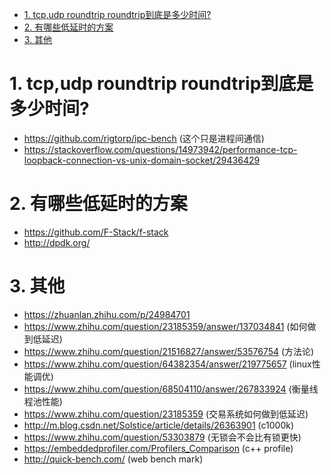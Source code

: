 

<!-- TOC -->

- [1. tcp,udp roundtrip roundtrip到底是多少时间?](#1-tcpudp-roundtrip-roundtrip到底是多少时间)
- [2. 有哪些低延时的方案](#2-有哪些低延时的方案)
- [3. 其他](#3-其他)

<!-- /TOC -->

# 1. tcp,udp roundtrip roundtrip到底是多少时间?

* https://github.com/rigtorp/ipc-bench (这个只是进程间通信)
* https://stackoverflow.com/questions/14973942/performance-tcp-loopback-connection-vs-unix-domain-socket/29436429

# 2. 有哪些低延时的方案

* https://github.com/F-Stack/f-stack
* http://dpdk.org/


# 3. 其他

* https://zhuanlan.zhihu.com/p/24984701
* https://www.zhihu.com/question/23185359/answer/137034841 (如何做到低延迟)
* https://www.zhihu.com/question/21516827/answer/53576754 (方法论)
* https://www.zhihu.com/question/64382354/answer/219775657 (linux性能调优)
* https://www.zhihu.com/question/68504110/answer/267833924 (衡量线程池性能)
* https://www.zhihu.com/question/23185359 (交易系统如何做到低延迟)
* http://m.blog.csdn.net/Solstice/article/details/26363901 (c1000k)
* https://www.zhihu.com/question/53303879 (无锁会不会比有锁更快)
* https://embeddedprofiler.com/Profilers_Comparison (c++ profile)
* http://quick-bench.com/ (web bench mark)
